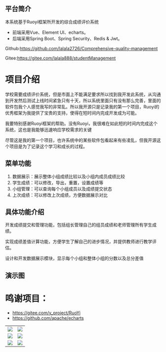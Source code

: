 
## 平台简介

本系统基于Ruoyi框架所开发的综合成绩评价系统

* 前端采用Vue、Element UI、echarts。
* 后端采用Spring Boot、Spring Security、Redis & Jwt。

Github:https://github.com/lalala2726/Comprehensive-quality-management

Gitee:https://gitee.com/lalala888/studentManagement

# 项目介绍

学校需要成绩评价系统，但是市面上不能满足要求所以找到我开发此系统，从沟通到开发然后测试上线时间紧急只有十天，所以系统里面只有没有那么完善，里面的软件包我个人感觉我写的非常乱。所以我开源只是记录我的第一个项目，Ruoyi的优秀框架为我提供了宝贵的支持，使得在短时间内完成开发成为可能。

我要特别感谢Ruoyi框架的帮助。没有Ruoyi，我很难在如此短的时间内完成这个系统，这也是我能够迅速响应学校需求的关键

尽管这是我的第一个项目，也许系统中的某些软件包看起来有些凌乱，但我开源这个项目是为了记录这个学习和成长的过程。

## 菜单功能

1. 数据展示：展示整体小组成绩比较以及小组内成员成绩比较
1. 学生成绩：可以修改，导出，重置，设置成绩等
1. 小组管理：可以查询每个小组成员以及成绩提交状态
1. 上次成绩：可以修改上次成绩，方便数据展示对比

## 具体功能介绍

开发成绩提交和管理功能，包括组长管理自己的组员成绩和老师管理所有学生成绩。

实现成绩差值计算功能，方便学生了解自己的进步情况，并提供教师进行教学评估。

设计和开发数据展示模块，显示每个小组和整体小组的分数以及总分差值

## 演示图

<table>
    <tr>
        <td><img src="https://cdn.zhangchuangla.cn/oscnet/Snipaste_2023-08-16_23-52-03.png"/></td>
        <td><img src="https://cdn.zhangchuangla.cn/oscnet/Snipaste_2023-08-16_23-52-14.png"/></td>
    </tr>
    <tr>
        <td><img src="https://cdn.zhangchuangla.cn/oscnet/Snipaste_2023-08-16_23-52-26.png"/></td>
        <td><img src="https://cdn.zhangchuangla.cn/oscnet/Snipaste_2023-08-16_23-52-37.png"/></td>
    </tr>
    <tr>
        <td><img src="https://cdn.zhangchuangla.cn/oscnet/Snipaste_2023-08-16_23-52-45.png"/></td>
        <td><img src="https://cdn.zhangchuangla.cn/oscnet/c4a2f6ab32a7c62d6cd2f728d722149a.png"/></td>
    </tr>

# **鸣谢项目：**

- https://gitee.com/y_project/RuoYi
- https://github.com/apache/echarts